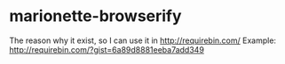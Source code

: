 marionette-browserify
=====================
The reason why it exist, so I can use it in http://requirebin.com/ 
Example: http://requirebin.com/?gist=6a89d8881eeba7add349
